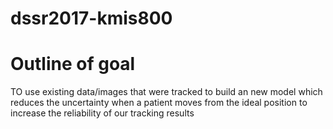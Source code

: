 # dssr2017-kmis800
# Outline of goal
TO use existing data/images that were tracked to build an new model which reduces the uncertainty when a patient moves from the ideal position to increase the reliability of our tracking results
